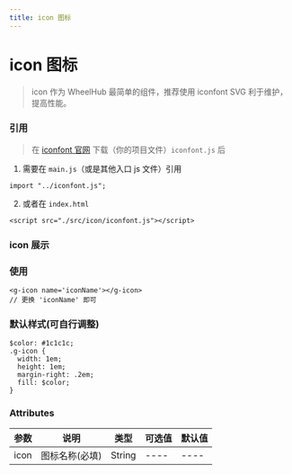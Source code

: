 ```yaml
---
title: icon 图标
---
```


# icon 图标

> icon 作为 WheelHub 最简单的组件，推荐使用 iconfont SVG 利于维护，提高性能。

### 引用

> 在 [iconfont 官网](https://www.iconfont.cn/) 下载（你的项目文件）`iconfont.js` 后

1. 需要在 `main.js`（或是其他入口 js 文件）引用

```
import "../iconfont.js";
```

2. 或者在 `index.html`

```
<script src="./src/icon/iconfont.js"></script>
```

### icon 展示

<p></p>
<g-icon name='setting'></g-icon>
<p></p>
<g-icon name='download'></g-icon>
<p></p>
<g-icon name='Tags'></g-icon>
<p></p>

### 使用

```
<g-icon name='iconName'></g-icon>
// 更换 'iconName' 即可
```

### 默认样式(可自行调整)
```
$color: #1c1c1c;
.g-icon {
  width: 1em;
  height: 1em;
  margin-right: .2em;
  fill: $color;
}
```

### Attributes

| 参数 | 说明 | 类型 | 可选值 | 默认值 |
| ---- | ---- | ---- | ---- | ---- | 
| icon | 图标名称(必填) | String | ---- | ---- |


